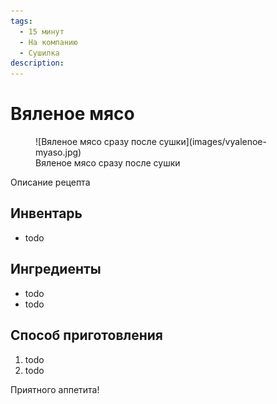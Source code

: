 ```yaml
---
tags:
  - 15 минут
  - На компанию
  - Сушилка
description:
---
```

# Вяленое мясо

<figure markdown="span">
  ![Вяленое мясо сразу после сушки](images/vyalenoe-myaso.jpg)
  <figcaption>Вяленое мясо сразу после сушки</figcaption>
</figure>

Описание рецепта

## Инвентарь

- todo

## Ингредиенты

- todo
- todo

## Способ приготовления

1. todo
1. todo

Приятного аппетита!